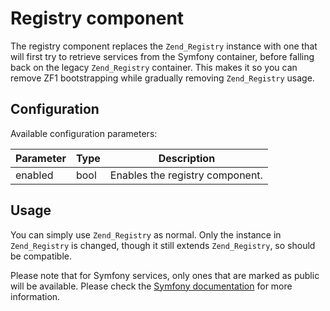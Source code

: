 # Registry component

The registry component replaces the `Zend_Registry` instance with one that will first try to retrieve services from the Symfony container, before falling back on the legacy `Zend_Registry` container. This makes it so you can remove ZF1 bootstrapping while gradually removing `Zend_Registry` usage.

## Configuration

Available configuration parameters:

| Parameter | Type | Description                     |
| --------- | ---- | ------------------------------- |
| enabled   | bool | Enables the registry component. |

## Usage

You can simply use `Zend_Registry` as normal. Only the instance in `Zend_Registry` is changed, though it still extends `Zend_Registry`, so should be compatible. 

Please note that for Symfony services, only ones that are marked as public will be available. Please check the [Symfony documentation](https://symfony.com/doc/current/service_container/alias_private.html#marking-services-as-public-private) for more information.